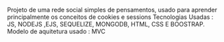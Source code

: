 Projeto de uma rede social simples de pensamentos,
usado para aprender principalmente os conceitos de cookies e sessions
Tecnologias Usadas :
JS, NODEJS ,EJS, SEQUELIZE, MONGODB, HTML, CSS E BOOSTRAP.
Modelo de aquitetura usado : MVC
